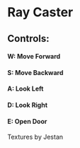 # Ray Caster
## Controls:
#### W: Move Forward
#### S: Move Backward
#### A: Look Left
#### D: Look Right
#### E: Open Door

Textures by Jestan
